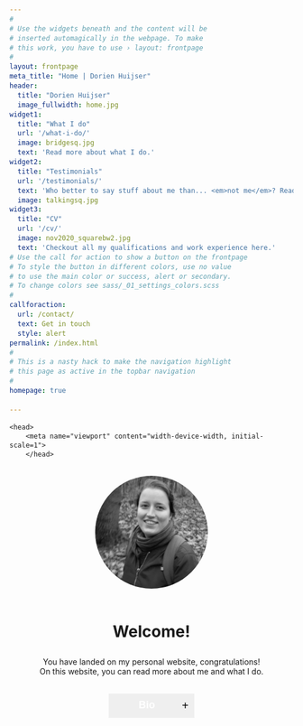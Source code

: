 ```yaml
---
#
# Use the widgets beneath and the content will be
# inserted automagically in the webpage. To make
# this work, you have to use › layout: frontpage
#
layout: frontpage
meta_title: "Home | Dorien Huijser"
header:
  title: "Dorien Huijser"
  image_fullwidth: home.jpg
widget1:
  title: "What I do"
  url: '/what-i-do/'
  image: bridgesq.jpg
  text: 'Read more about what I do.'
widget2:
  title: "Testimonials"
  url: '/testimonials/'
  text: 'Who better to say stuff about me than... <em>not me</em>? Read what others say about me on this page.'
  image: talkingsq.jpg
widget3:
  title: "CV"
  url: '/cv/'
  image: nov2020_squarebw2.jpg
  text: 'Checkout all my qualifications and work experience here.'
# Use the call for action to show a button on the frontpage
# To style the button in different colors, use no value
# to use the main color or success, alert or secondary.
# To change colors see sass/_01_settings_colors.scss
#
callforaction:
  url: /contact/
  text: Get in touch
  style: alert
permalink: /index.html
#
# This is a nasty hack to make the navigation highlight
# this page as active in the topbar navigation
#
homepage: true

---
```


<html>

    <head>
        <meta name="viewport" content="width-device-width, initial-scale=1">
        </head>
<style>
    /* Columns on a page */
    .container {
  position: relative;
  text-align: left;
}
.bottom-left {
  position: absolute;
  bottom: 8px;
  left: 16px;
}
.centered {
  position: absolute;
  top: 50%;
  left: 50%;
  transform: translate(-50%, -50%);
}

.column {
 float: left;
 width: 50%;
}

/* Clear floats after the columns */
.row:after {
 content: "";
 display: table;
 clear: both;
}

/* Code to create collapsible */

.collapsible {
  background-color: $ci-1;
  color: white;
  cursor: pointer;
  padding: 10px;
  width: 30%;
  border: none;
  text-align: center;
  outline: none;
  font-size: large;
}

.active, .collapsible:hover {
  background-color: $ci-2;
}

.content {
  padding: 0 18px;
  display: none;
  overflow: hidden;
  background-color: #fff;
  text-align: left;
}

.collapsible:after {
  content: '\002B'; /* Unicode character for "plus" sign (+) */
  font-size: 20px;
  color: black;
  float: right;
  margin-left: 5px;
}

.active:after {
  content: "\2212"; /* Unicode character for "minus" sign (-) */
}

</style>

<body>

<br>

<div><figure style="border:0px #cccccc solid; padding:0px; margin:auto;text-align:center"><img src="../../images/nov2020_squarebw.jpg" alt="Profile picture" style="width:200px;border-radius:80%;"></figure></div>

<br>

<h1 style="text-align:center"><p style="text-align:center;">Welcome!</p></h1>
<p style="text-align:center;">You have landed on my personal website, congratulations! <br> On this website, you can read more about me and what I do. </p>

<br>



<div style="text-align:center"><button type="button" class="collapsible"><b>Bio</b></button>


<div class="content">
<div class="row">
    <div class="column">
<p><div class="container">
  <img src="../../images/las2.jpg" style="zoom:100%;" >
  <div class="bottom-left"><h3 style="color:white">Studies</h3></div>
</div>
<p  style="text-align:left">I started my career at Utrecht University in the bachelor <a href="https://www.uu.nl/bachelors/liberal-arts-and-sciences">Liberal Arts and Sciences</a>. Here, I learned about the importance of <b>interdisciplinary cooperation</b> as a way to solve society's larger issues. Additionally, I dove into <b>Cognitive and neurobiological psychology</b> (major) and <b>Language development</b> (minor).</p></p>
    <p>In my master <a href="https://www.uu.nl/masters/en/neuroscience-and-cognition">Neuroscience and Cognition</a>, I conducted two <b>research projects</b> in both cognitive (9 months) and developmental psychology (6 months). Additionally, I completed a minor in <b>science education and communication</b>, where I gained skills in communicating science to different audiences.</p></div>
    <div class="column"><p><div class="container">
  <img src="../../images/work.jpg" style="zoom:100%">
  <div class="bottom-left"><h3 style="color:white">Work</h3></div>
</div>
<p>After my master's, I started as <b>data manager</b> at the Brain and Development Research Center ánd as <b>educational content creator and e-moderator</b> at University Medical Center Utrecht (UMC). In these positions, I was able to combine promoting good research practices with creating educational scientific content for a PhD audience.</p></p>
<p>Currently, I work as a research assistant at Erasmus University Rotterdam (<a href="https://www.eur.nl/people/dorien-huijser">EUR</a>) and Leiden University <a href="https://www.universiteitleiden.nl/en/staffmembers/dorien-huijser">LU</a>), fullfilling the tasks of <b>data and lab manager</b> (check out the <a href="../what-i-do">What I do page</a> for more info).</p></div></div>
</div></div>




<script>
/* script for creating a collapsible element */
    var coll = document.getElementsByClassName("collapsible");
var i;
for (i = 0; i < coll.length; i++) {
  coll[i].addEventListener("click", function() {
    this.classList.toggle("active");
    var content = this.nextElementSibling;
    if (content.style.display === "block") {
      content.style.display = "none";
    } else {
      content.style.display = "block";
    }
  });
}
</script>



</body>

</html>